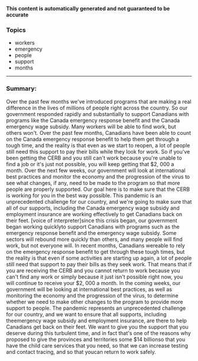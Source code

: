 **This content is automatically generated and not guaranteed to be accurate**

### Topics

- workers
- emergency
- people
- support
- months

---

### Summary:



Over the past few months we've introduced programs that are making a real difference in the lives of millions of people right across the country.
So our government responded rapidly and substantially to support Canadians with programs like the Canada emergency response benefit and the Canada emergency wage subsidy.
Many workers will be able to find work, but others won't. Over the past few months, Canadians have been able to count on the Canada emergency response benefit to help them get through a tough time, and the reality is that even as we start to reopen, a lot of people still need this support to pay their bills while they look for work.
So if you've been getting the CERB and you still can't work because you're unable to find a job or it's just not possible, you will keep getting that $2, 000 a month.
Over the next few weeks, our government will look at international best practices and monitor the economy and the progression of the virus to see what changes, if any, need to be made to the program so that more people are properly supported.
Our goal here is to make sure that the CERB is working for you in the best way possible.
This pandemic is an unprecedented challenge for our country, and we're going to make sure that all of our supports, including the Canada emergency wage subsidy and employment insurance are working effectively to get Canadians back on their feet.
[voice of interpreter]since this crisis began, our government began working quicklyto support Canadians with programs such as the emergency response benefit and the emergency wage subsidy.
Some sectors will rebound more quickly than others, and many people will find work, but not everyone will.
In recent months, Canadians wereable to rely on the emergency response benefit to get through these tough times, but the reality is that even if some activities are starting up again, a lot of people still need that support to pay their bills as they seek work.
That means that if you are receiving the CERB and you cannot return to work because you can't find any work or simply because it just isn't possible right now, you will continue to receive your $2, 000 a month.
In the coming weeks, our government will be looking at international best practices, as well as monitoring the economy and the progression of the virus, to determine whether we need to make other changes to the program to provide more support to people.
The pandemic represents an unprecedented challenge for our country, and we want to ensure that all supports, including theemergency wage subsidy and employment insurance, are there to help Canadians get back on their feet.
We want to give you the support that you deserve during this turbulent time, and in fact that's one of the reasons why proposed to give the provinces and territories some $14 billionso that you have the child care services that you need, so that we can increase testing and contact tracing, and so that youcan return to work safely.